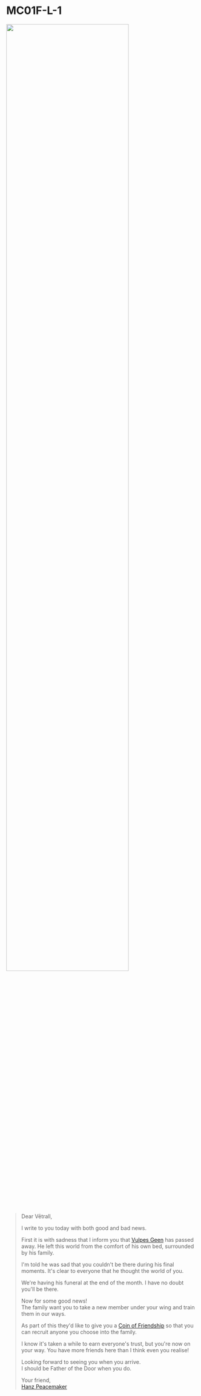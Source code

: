 # MC01F-L-1

<img src="../../images/letters/MC01F-L-1.png" width="80%" />

> Dear Vētrall,
>
> I write to you today with both good and bad news.
>
> First it is with sadness that I inform you that [Vulpes Geen](../characters/vulpes-geen.md) has passed away. He left this world from the comfort of his own bed, surrounded by his family.
>
> I'm told he was sad that you couldn't be there during his final moments. It's clear to everyone that he thought the world of you.
>
> We're having his funeral at the end of the month. I have no doubt you'll be there.
>
> Now for some good news!  
> The family want you to take a new member under your wing and train them in our ways.
>
> As part of this they'd like to give you a [Coin of Friendship](../items/coin-of-friendship.md) so that you can recruit anyone you choose into the family.
>
> I know it's taken a while to earn everyone's trust, but you're now on your way. You have more friends here than I think even you realise!
>
> Looking forward to seeing you when you arrive.  
> I should be Father of the Door when you do.
>
> Your friend,  
> [Hanz Peacemaker](../characters/hanz-peacemaker.md)
